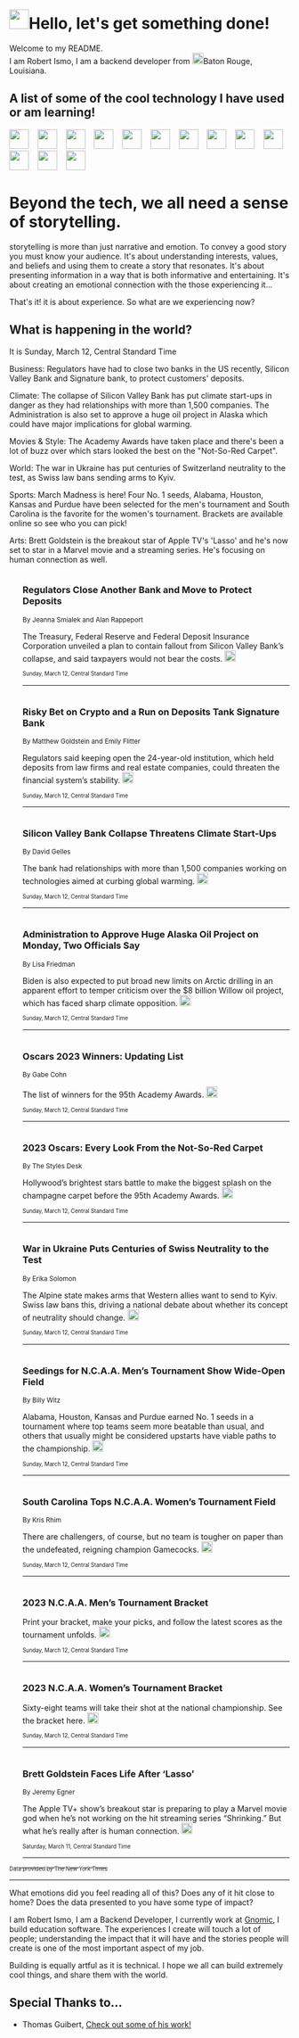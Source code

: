 <h1><img src="https://emojis.slackmojis.com/emojis/images/1643514375/3493/hot-coffee.gif?1643514375" width="35"/>Hello, let's get something done!</h1>

<p>Welcome to my README.<br/>
I am Robert Ismo, I am a backend developer from <img src="https://emojis.slackmojis.com/emojis/images/1638395689/50435/moulin_rouge.png?1638395689" width="20"/>Baton Rouge, Louisiana.</p>
<h2>A list of some of the cool technology I have used or am learning!</h2>
<p>
<img src="https://emojis.slackmojis.com/emojis/images/1643516091/21142/meow_bongotap.gif?1643516091" width="35" alt="">
<img src="https://img.shields.io/badge/Favorite%20Frontend%20Framework-SvelteKit-f83903" alt="">
<img src="https://img.shields.io/badge/Second%20Favorite-Vue-40b581" alt="">
<img src="https://img.shields.io/badge/Most%20Used%20Runtime-Nodejs-78b061" alt="">
<img src="https://emojis.slackmojis.com/emojis/images/1643517416/34482/fire.gif?1643517416" width="35" alt="">
<img src="https://img.shields.io/badge/Javascript%20But%20Better-Typescript-0078ca" alt="">
<img src="https://img.shields.io/badge/Favorite%20Language-Elixir-3e244d" alt="">
<img src="https://img.shields.io/badge/Containerize%20Everything-Docker-6ac9ef" alt="">
<img src="https://emojis.slackmojis.com/emojis/images/1643514596/5999/meow_party.gif?1643514596" width="35" alt="">
<img src="https://img.shields.io/badge/API%20Love%20Language-Graphql-de32a5" alt="">
<img src="https://img.shields.io/badge/Our%20Favorite%20Version%20Controller-Git-e94f33" alt="">
<img src="https://img.shields.io/badge/Favorite%20Database-Redis-d42d1d" alt="">
<img src="https://emojis.slackmojis.com/emojis/images/1643514559/5584/deployparrot.gif?1643514559" width="35" alt="">
<img src="https://img.shields.io/badge/Container%20Interstate-RabbitMQ-f66200" alt="">
<img src="https://img.shields.io/badge/Gotta%20Learn-Kubernetes-316adf" alt="">
<img src="https://img.shields.io/badge/Really%20Mature%20Now-WASM-654fef" alt="">
<img src="https://emojis.slackmojis.com/emojis/images/1666642497/61942/dance_vibe.gif?1666642497" width="35" alt="">
<img src="https://img.shields.io/badge/For%20My%20M1-ARM64-657d96" alt="">
<img src="https://img.shields.io/badge/Loving%20This%20So%20Much-TailwindCSS-17bcb5" alt="">
<img src="https://img.shields.io/badge/Cool%20Build%20Tool-Vite-f9cb24" alt="">
<img src="https://emojis.slackmojis.com/emojis/images/1669231376/62819/working-on-it.gif?1669231376" width="35" alt="">
<img src="https://img.shields.io/badge/Fun%20and%20Easy%20Database-MongoDB-5f8c49" alt="">
<img src="https://img.shields.io/badge/JS%20Life%20Support-NPM-c73737" alt="">
<img src="https://img.shields.io/badge/I%20Liked%20It-DynamoDB-0073b9" alt="">
<img src="https://emojis.slackmojis.com/emojis/images/1643514045/46/question.gif?1643514045" width="35" alt="">
<img src="https://img.shields.io/badge/cool-React-60d6f9" alt="">
<img src="https://img.shields.io/badge/Future%20Big%20Project-Lambda-f37e00" alt="">
<img src="https://img.shields.io/badge/NPM%20But%20Better-PNPM-f1aa07" alt="">
<img src="https://emojis.slackmojis.com/emojis/images/1643514943/9662/fbwow.gif?1643514943" width="35" alt="">
<img src="https://img.shields.io/badge/First%20Language-C-662079" alt="">
<img src="https://img.shields.io/badge/Where%20I%20Deploy%20Frontend-Vercel-000000" alt="">
<img src="https://img.shields.io/badge/Who%20Does%20not%20Want%20an%20App-Swift-f9492a" alt="">
<img src="https://emojis.slackmojis.com/emojis/images/1643514058/151/javascript.png?1643514058" width="35" alt="">
<img src="https://img.shields.io/badge/cool-Python-fbd542" alt="">
<img src="https://img.shields.io/badge/Favorite%20Something-Stripe-656cdc" alt="">
<img src="https://img.shields.io/badge/Of%20Course-HTML5-ed6327" alt="">
<img src="https://emojis.slackmojis.com/emojis/images/1660415405/60731/bomb.gif?1660415405" width="35" alt="">
<img src="https://img.shields.io/badge/hate-CSS-2964ec" alt="">
<img src="https://img.shields.io/badge/Learning-CircleCI-141215" alt="">
<img src="https://img.shields.io/badge/Learning-Rust-fbbb3b" alt="">
<img src="https://emojis.slackmojis.com/emojis/images/1660415397/60712/writing-hand.gif?1660415397" width="35" alt="">
<img src="https://img.shields.io/badge/Dev%20Browser%20of%20Choice-Firefox-cc4e26" alt="">
<img src="https://img.shields.io/badge/Recoverying%20From%20Windows-UNIX-1781e3" alt="">
<img src="https://img.shields.io/badge/LOVE-LogSeq-90c1c2" alt="">
<img src="https://emojis.slackmojis.com/emojis/images/1643514066/223/kirby.gif?1643514066" width="35" alt="">
<img src="https://img.shields.io/badge/Daily%20Driver-MacOS-e6e6e8" alt="">
<img src="https://img.shields.io/badge/Git%20Server-Github-000000" alt="">
<img src="https://img.shields.io/badge/enjoyable-EC2-f17428" alt="">
<img src="https://emojis.slackmojis.com/emojis/images/1643514239/2069/excited.gif?1643514239" width="35" alt="">
</p>
<h1>Beyond the tech, we all need a sense of storytelling.</h1>
<p>storytelling is more than just narrative and emotion. To convey a good story you must know your audience. It's about understanding interests, values, and beliefs and using them to create a story that resonates. It's about presenting information in a way that is both informative and entertaining. It's about creating an emotional connection with the those experiencing it...</p>
<p>That's it! it is about experience. So what are we experiencing now?</p>
<h2>What is happening in the world?</h2>
<p>It is Sunday, March 12, Central Standard Time</p>
<p>
Business: Regulators have had to close two banks in the US recently, Silicon Valley Bank and Signature bank, to protect customers&#39; deposits. 

Climate: The collapse of Silicon Valley Bank has put climate start-ups in danger as they had relationships with more than 1,500 companies. The Administration is also set to approve a huge oil project in Alaska which could have major implications for global warming. 

Movies &amp; Style: The Academy Awards have taken place and there&#39;s been a lot of buzz over which stars looked the best on the &quot;Not-So-Red Carpet&quot;. 

World: The war in Ukraine has put centuries of Switzerland neutrality to the test, as Swiss law bans sending arms to Kyiv. 

Sports: March Madness is here! Four No. 1 seeds, Alabama, Houston, Kansas and Purdue have been selected for the men&#39;s tournament and South Carolina is the favorite for the women&#39;s tournament. Brackets are available online so see who you can pick! 

Arts: Brett Goldstein is the breakout star of Apple TV&#39;s &#39;Lasso&#39; and he&#39;s now set to star in a Marvel movie and a streaming series. He&#39;s focusing on human connection as well.</p>
<ol>
<img src="https://img.shields.io/badge/-business-blue" alt="">
<h3>Regulators Close Another Bank and Move to Protect Deposits</h3>
<sub>By Jeanna Smialek and Alan Rappeport</sub>
<p>The Treasury, Federal Reserve and Federal Deposit Insurance Corporation unveiled a plan to contain fallout from Silicon Valley Bank’s collapse, and said taxpayers would not bear the costs.  <a href="https://nyti.ms/3LlisBt"><img src="https://developer.nytimes.com/files/poweredby_nytimes_30b.png?v=1583354208352" height="20"></a></p>
<sub><sub>Sunday, March 12, Central Standard Time</sub></sub>
<hr/>
<img src="https://img.shields.io/badge/-business-blue" alt="">
<h3>Risky Bet on Crypto and a Run on Deposits Tank Signature Bank</h3>
<sub>By Matthew Goldstein and Emily Flitter</sub>
<p>Regulators said keeping open the 24-year-old institution, which held deposits from law firms and real estate companies, could threaten the financial system’s stability.  <a href="https://nyti.ms/3JBaD9m"><img src="https://developer.nytimes.com/files/poweredby_nytimes_30b.png?v=1583354208352" height="20"></a></p>
<sub><sub>Sunday, March 12, Central Standard Time</sub></sub>
<hr/>
<img src="https://img.shields.io/badge/-climate-blue" alt="">
<h3>Silicon Valley Bank Collapse Threatens Climate Start-Ups</h3>
<sub>By David Gelles</sub>
<p>The bank had relationships with more than 1,500 companies working on technologies aimed at curbing global warming.  <a href="https://nyti.ms/4034wA6"><img src="https://developer.nytimes.com/files/poweredby_nytimes_30b.png?v=1583354208352" height="20"></a></p>
<sub><sub>Sunday, March 12, Central Standard Time</sub></sub>
<hr/>
<img src="https://img.shields.io/badge/-climate-blue" alt="">
<h3>Administration to Approve Huge Alaska Oil Project on Monday, Two Officials Say</h3>
<sub>By Lisa Friedman</sub>
<p>Biden is also expected to put broad new limits on Arctic drilling in an apparent effort to temper criticism over the $8 billion Willow oil project, which has faced sharp climate opposition.  <a href="https://nyti.ms/3JAJaF9"><img src="https://developer.nytimes.com/files/poweredby_nytimes_30b.png?v=1583354208352" height="20"></a></p>
<sub><sub>Sunday, March 12, Central Standard Time</sub></sub>
<hr/>
<img src="https://img.shields.io/badge/-movies-blue" alt="">
<h3>Oscars 2023 Winners: Updating List</h3>
<sub>By Gabe Cohn</sub>
<p>The list of winners for the 95th Academy Awards.  <a href="https://nyti.ms/3mLgQqy"><img src="https://developer.nytimes.com/files/poweredby_nytimes_30b.png?v=1583354208352" height="20"></a></p>
<sub><sub>Sunday, March 12, Central Standard Time</sub></sub>
<hr/>
<img src="https://img.shields.io/badge/-style-blue" alt="">
<h3>2023 Oscars: Every Look From the Not-So-Red Carpet</h3>
<sub>By The Styles Desk</sub>
<p>Hollywood’s brightest stars battle to make the biggest splash on the champagne carpet before the 95th Academy Awards.  <a href="https://nyti.ms/3ZGpW6B"><img src="https://developer.nytimes.com/files/poweredby_nytimes_30b.png?v=1583354208352" height="20"></a></p>
<sub><sub>Sunday, March 12, Central Standard Time</sub></sub>
<hr/>
<img src="https://img.shields.io/badge/-world-blue" alt="">
<h3>War in Ukraine Puts Centuries of Swiss Neutrality to the Test</h3>
<sub>By Erika Solomon</sub>
<p>The Alpine state makes arms that Western allies want to send to Kyiv. Swiss law bans this, driving a national debate about whether its concept of neutrality should change.  <a href="https://nyti.ms/3yvquzY"><img src="https://developer.nytimes.com/files/poweredby_nytimes_30b.png?v=1583354208352" height="20"></a></p>
<sub><sub>Sunday, March 12, Central Standard Time</sub></sub>
<hr/>
<img src="https://img.shields.io/badge/-sports-blue" alt="">
<h3>Seedings for N.C.A.A. Men’s Tournament Show Wide-Open Field</h3>
<sub>By Billy Witz</sub>
<p>Alabama, Houston, Kansas and Purdue earned No. 1 seeds in a tournament where top teams seem more beatable than usual, and others that usually might be considered upstarts have viable paths to the championship.  <a href="https://nyti.ms/3T8hPNE"><img src="https://developer.nytimes.com/files/poweredby_nytimes_30b.png?v=1583354208352" height="20"></a></p>
<sub><sub>Sunday, March 12, Central Standard Time</sub></sub>
<hr/>
<img src="https://img.shields.io/badge/-sports-blue" alt="">
<h3>South Carolina Tops N.C.A.A. Women’s Tournament Field</h3>
<sub>By Kris Rhim</sub>
<p>There are challengers, of course, but no team is tougher on paper than the undefeated, reigning champion Gamecocks.  <a href="https://nyti.ms/3Fig4Yh"><img src="https://developer.nytimes.com/files/poweredby_nytimes_30b.png?v=1583354208352" height="20"></a></p>
<sub><sub>Sunday, March 12, Central Standard Time</sub></sub>
<hr/>
<img src="https://img.shields.io/badge/-sports-blue" alt="">
<h3>2023 N.C.A.A. Men’s Tournament Bracket</h3>
<sub></sub>
<p>Print your bracket, make your picks, and follow the latest scores as the tournament unfolds.  <a href="https://nyti.ms/3T7x7Cg"><img src="https://developer.nytimes.com/files/poweredby_nytimes_30b.png?v=1583354208352" height="20"></a></p>
<sub><sub>Sunday, March 12, Central Standard Time</sub></sub>
<hr/>
<img src="https://img.shields.io/badge/-sports-blue" alt="">
<h3>2023 N.C.A.A. Women’s Tournament Bracket</h3>
<sub></sub>
<p>Sixty-eight teams will take their shot at the national championship. See the bracket here.  <a href="https://nyti.ms/3LemSKx"><img src="https://developer.nytimes.com/files/poweredby_nytimes_30b.png?v=1583354208352" height="20"></a></p>
<sub><sub>Sunday, March 12, Central Standard Time</sub></sub>
<hr/>
<img src="https://img.shields.io/badge/-arts-blue" alt="">
<h3>Brett Goldstein Faces Life After ‘Lasso’</h3>
<sub>By Jeremy Egner</sub>
<p>The Apple TV+ show’s breakout star is preparing to play a Marvel movie god when he’s not working on the hit streaming series “Shrinking.” But what he’s really after is human connection.  <a href="https://nyti.ms/3l94Qi7"><img src="https://developer.nytimes.com/files/poweredby_nytimes_30b.png?v=1583354208352" height="20"></a></p>
<sub><sub>Saturday, March 11, Central Standard Time</sub></sub>
<hr/>
</ol>
<a href="https://developer.nytimes.com"><sub><sub>Data provided by The New York Times</sub></sub></a>
<hr/>
<p>What emotions did you feel reading all of this? Does any of it hit close to home? Does the data presented to you have some type of impact?</p>
<p>I am Robert Ismo, I am a Backend Developer, I currently work at <a href="https://gnomic.education/">Gnomic</a>, I build education software. The experiences I create will touch a lot of people; understanding the impact that it will have and the stories people will create is one of the most important aspect of my job.</p>
<p>Building is equally artful as it is technical. I hope we all can build extremely cool things, and share them with the world.</p>
<h2>Special Thanks to...</h2>
<ul>
<li>Thomas Guibert, <a href="https://github.com/thmsgbrt/thmsgbrt">Check out some of his work!</a></li>
</ul>